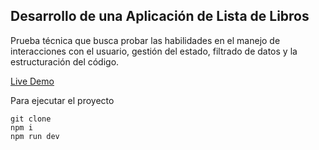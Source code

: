 ## Desarrollo de una Aplicación de Lista de Libros

Prueba técnica que busca probar las habilidades en el manejo de interacciones con el usuario, gestión del estado, filtrado de datos y la estructuración del código.

[Live Demo](https://www.google.com)

Para ejecutar el proyecto

```
git clone
npm i
npm run dev
```
